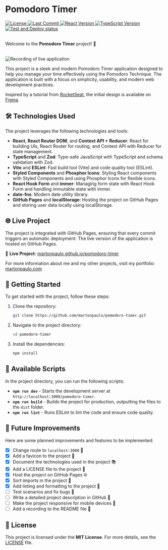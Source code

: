 # Pomodoro Timer

<div>
  <a href="https://github.com/martonpaulo/pomodoro-timer/blob/main/LICENSE">
    <img
      src="https://img.shields.io/github/license/martonpaulo/pomodoro-timer"
      alt="License"
    />
  </a>

  <a href="https://github.com/martonpaulo/pomodoro-timer/commits/main/">
    <img
      src="https://img.shields.io/github/last-commit/martonpaulo/pomodoro-timer"
      alt="Last Commit"
    />
  </a>

  <a href="https://github.com/martonpaulo/pomodoro-timer/blob/main/package.json">
    <img
      src="https://img.shields.io/github/package-json/dependency-version/martonpaulo/pomodoro-timer/react"
      alt="React Version"
    />
  </a>

  <a href="https://github.com/search?q=repo%3Amartonpaulo%2Fpomodoro-timer++language%3ATypeScript">
    <img
      src="https://img.shields.io/github/package-json/dependency-version/martonpaulo/pomodoro-timer/dev/typescript"
      alt="TypeScript Version"
    />
  </a>
</div>

<div>
  <a href="https://github.com/martonpaulo/pomodoro-timer/actions/workflows/deploy.yml">
    <img
      src="https://github.com/martonpaulo/pomodoro-timer/actions/workflows/deploy.yml/badge.svg"
      alt="Test and Deploy status"
    />
  </a>
</div>

<br />

Welcome to the **Pomodoro Timer** project! 🚀

<br />

<img alt="Recording of live application" src="public/recording.gif" />

<br />

This project is a sleek and modern Pomodoro Timer application designed to help you manage your time effectively using the Pomodoro Technique. The application is built with a focus on simplicity, usability, and modern web development practices.

Inspired by a tutorial from [RocketSeat](https://www.rocketseat.com.br/), the initial design is available on [Figma](https://www.figma.com/design/4tCa5znwYHpmT0bYGQp8u1/Pomodoro-Timer).

## 🛠️ Technologies Used

The project leverages the following technologies and tools:

- **React**, **React Router DOM**, and **Context API + Reducer**: React for building UIs, React Router for routing, and Context API with Reducer for state management.
- **TypeScript** and **Zod**: Type-safe JavaScript with TypeScript and schema validation with Zod.
- **Vite** and **ESLint**: Fast build tool (Vite) and code quality tool (ESLint).
- **Styled Components** and **Phosphor Icons**: Styling React components with Styled Components and using Phosphor Icons for flexible icons.
- **React Hook Form** and **immer**: Managing form state with React Hook Form and handling immutable state with immer.
- **date-fns**: Modern date utility library.
- **GitHub Pages** and **localStorage**: Hosting the project on GitHub Pages and storing user data locally using localStorage.

## 🌐 Live Project

The project is integrated with GitHub Pages, ensuring that every commit triggers an automatic deployment. The live version of the application is hosted on GitHub Pages.

🔗 **Live Project:** [martonpaulo.github.io/pomodoro-timer](https://martonpaulo.github.io/pomodoro-timer)

For more information about me and my other projects, visit my portfolio: [martonpaulo.com](https://martonpaulo.com)

## 🚀 Getting Started

To get started with the project, follow these steps:

1. Clone the repository:
   ```bash
   git clone https://github.com/martonpaulo/pomodoro-timer.git
   ```
2. Navigate to the project directory:
   ```bash
   cd pomodoro-timer
   ```
3. Install the dependencies:
   ```bash
   npm install
   ```

## 📜 Available Scripts

In the project directory, you can run the following scripts:

- **`npm run dev`** - Starts the development server at `http://localhost:3000/pomodoro-timer`.
- **`npm run build`** - Builds the project for production, outputting the files to the `dist` folder.
- **`npm run lint`** - Runs ESLint to lint the code and ensure code quality.

## 🔧 Future Improvements

Here are some planned improvements and features to be implemented:

- [x] Change route to `localhost:3000` 🚦
- [x] Add a favicon to the project 🌟
- [x] Document the technologies used in the project 📚
- [x] Add a LICENSE file to the project 📜
- [x] Host the project on GitHub Pages 🌐
- [x] Sort imports in the project 🧩
- [x] Add linting and formatting to the project 🧹
- [ ] Test scenarios and fix bugs 🐛
- [ ] Write a detailed project description in GitHub 📝
- [ ] Make the project responsive for mobile devices 📱
- [ ] Add a recording to the README file 📸

## 📄 License

This project is licensed under the **MIT License**. For more details, see the [LICENSE](LICENSE) file.
